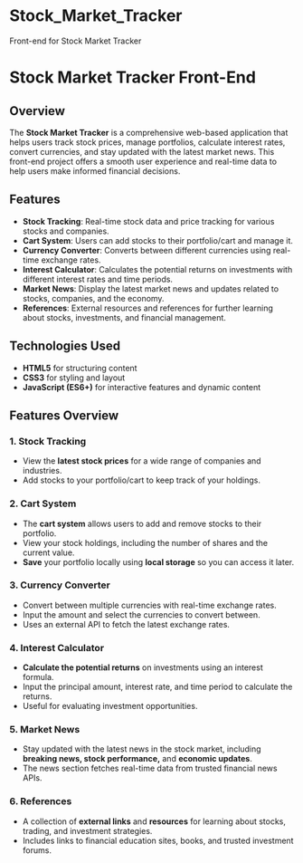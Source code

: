 # Stock_Market_Tracker
Front-end for Stock Market Tracker

# **Stock Market Tracker Front-End**

## **Overview**

The **Stock Market Tracker** is a comprehensive web-based application that helps users track stock prices, manage portfolios, calculate interest rates, convert currencies, and stay updated with the latest market news. This front-end project offers a smooth user experience and real-time data to help users make informed financial decisions.

## **Features**

* **Stock Tracking**: Real-time stock data and price tracking for various stocks and companies.
* **Cart System**: Users can add stocks to their portfolio/cart and manage it.
* **Currency Converter**: Converts between different currencies using real-time exchange rates.
* **Interest Calculator**: Calculates the potential returns on investments with different interest rates and time periods.
* **Market News**: Display the latest market news and updates related to stocks, companies, and the economy.
* **References**: External resources and references for further learning about stocks, investments, and financial management.

## **Technologies Used**

* **HTML5** for structuring content
* **CSS3** for styling and layout
* **JavaScript (ES6+)** for interactive features and dynamic content


## **Features Overview**

### 1. **Stock Tracking**

* View the **latest stock prices** for a wide range of companies and industries.
* Add stocks to your portfolio/cart to keep track of your holdings.

### 2. **Cart System**

* The **cart system** allows users to add and remove stocks to their portfolio.
* View your stock holdings, including the number of shares and the current value.
* **Save** your portfolio locally using **local storage** so you can access it later.

### 3. **Currency Converter**

* Convert between multiple currencies with real-time exchange rates.
* Input the amount and select the currencies to convert between.
* Uses an external API to fetch the latest exchange rates.

### 4. **Interest Calculator**

* **Calculate the potential returns** on investments using an interest formula.
* Input the principal amount, interest rate, and time period to calculate the returns.
* Useful for evaluating investment opportunities.

### 5. **Market News**

* Stay updated with the latest news in the stock market, including **breaking news, stock performance,** and **economic updates**.
* The news section fetches real-time data from trusted financial news APIs.

### 6. **References**

* A collection of **external links** and **resources** for learning about stocks, trading, and investment strategies.
* Includes links to financial education sites, books, and trusted investment forums.


